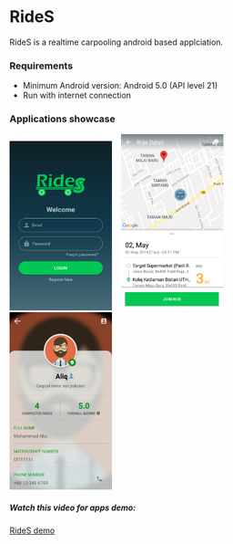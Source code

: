 # RideS
RideS is a realtime carpooling android based applciation. 

### Requirements
- Minimum Android version: Android 5.0 (API level 21)
- Run with internet connection

### Applications showcase
<img src="assets/showcase_01.png" width="180"/>&nbsp;&nbsp;&nbsp;&nbsp;<img src="assets/showcase_02.png" width="180"/>&nbsp;&nbsp;&nbsp;&nbsp;<img src="assets/showcase_03.png" width="180"/>

##### Watch this video for apps demo:
[RideS demo](https://youtu.be/UE8D9PCm3zk)

